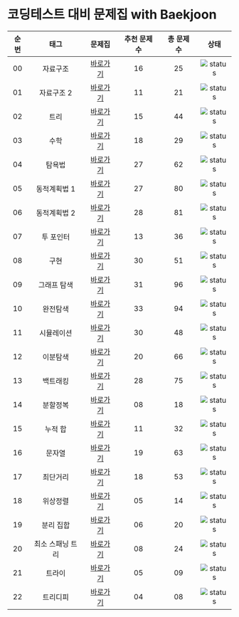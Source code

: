 # 코딩테스트 대비 문제집 with Baekjoon

| 순번 | 태그                | 문제집    | 추천 문제 수 | 총 문제 수 |  상태             |
| :--: | :-----------------: | :------:  | :---------:  | :------: |:---------------:|
| 00 | 자료구조 | [바로가기](./자료구조) | 16 | 25 | ![status][ToDo] |
| 01 | 자료구조 2 | [바로가기](./자료구조2) | 11 | 21 | ![status][ToDo] |
| 02 | 트리 | [바로가기](./트리) | 15 | 44 | ![status][ToDo] |
| 03 | 수학 | [바로가기](./수학) | 18 | 29 | ![status][ToDo] |
| 04 | 탐욕법 | [바로가기](./그리디) | 27 | 62 | ![status][ToDo] |
| 05 | 동적계획법 1 | [바로가기](./DP1) | 27 | 80 | ![status][Done] |
| 06 | 동적계획법 2 | [바로가기](./DP2) | 28 | 81 | ![status][ToDo] |
| 07 | 투 포인터 | [바로가기](./투포인터) | 13 | 36 | ![status][ToDo] |
| 08 | 구현 | [바로가기](./구현) | 30 | 51 | ![status][ToDo] |
| 09 | 그래프 탐색 | [바로가기](./그래프탐색) | 31 | 96 | ![status][Done] |
| 10 | 완전탐색 | [바로가기](./브루트포스) | 33 | 94 | ![status][ToDo] |
| 11 | 시뮬레이션 | [바로가기](./시뮬레이션) | 30 | 48 | ![status][ToDo] |
| 12 | 이분탐색 | [바로가기](./이분탐색) | 20 | 66 | ![status][ToDo] |
| 13 | 백트래킹 | [바로가기](./백트래킹) | 28 | 75 | ![status][ToDo] |
| 14 | 분할정복 | [바로가기](./분할정복) | 08 | 18 | ![status][ToDo] |
| 15 | 누적 합 | [바로가기](./누적합) | 11 | 32 | ![status][ToDo] |
| 16 | 문자열 | [바로가기](./문자열) | 19 | 63 | ![status][ToDo] |
| 17 | 최단거리 | [바로가기](./최단거리) | 18 | 53 | ![status][ToDo] |
| 18 | 위상정렬 | [바로가기](./위상정렬) | 05 | 14 | ![status][ToDo] |
| 19 | 분리 집합 | [바로가기](./분리집합) | 06 | 20 | ![status][ToDo] |
| 20 | 최소 스패닝 트리 | [바로가기](./MST) | 08 | 24 | ![status][ToDo] |
| 21 | 트라이 | [바로가기](./트라이) | 05 | 09 | ![status][ToDo] |
| 22 | 트리디피 | [바로가기](./DP트리) | 04 | 08 | ![status][ToDo] |
 
 

[TODO]: https://img.shields.io/badge/-TODO-DFFD26
[DOING]: https://img.shields.io/badge/-DOING-31AE0F
[DONE]: https://img.shields.io/badge/-DONE-0885CC
